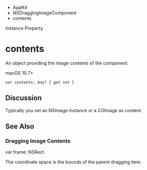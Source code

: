 

- AppKit
- NSDraggingImageComponent
-  contents 

Instance Property

# contents

An object providing the image contents of the component.

macOS 10.7+

``` source
var contents: Any? { get set }
```

## Discussion

Typically you set an NSImage instance or a CGImage as content.

## See Also

### Dragging Image Contents

var frame: NSRect

The coordinate space is the bounds of the parent dragging item.

